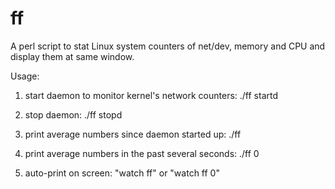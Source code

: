 ff
==
A perl script to stat Linux system counters of net/dev, memory and CPU and display them at same window.

Usage:
1. start daemon to monitor kernel's network counters: ./ff startd

2. stop daemon: ./ff stopd

3. print average numbers since daemon started up: ./ff

4. print average numbers in the past several seconds: ./ff 0

5. auto-print on screen: "watch ff" or "watch ff 0"

